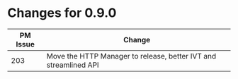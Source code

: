 # Changes for 0.9.0

| PM Issue      | Change        |
| ------------- | ------------- |
| 203 | Move the HTTP Manager to release, better IVT and streamlined API |
